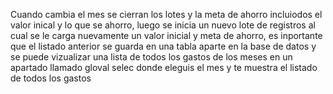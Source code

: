 Cuando cambia el mes se cierran los lotes y la meta de ahorro incluiodos el valor inical y lo que se ahorro, luego se inicia un nuevo lote de registros al cual se le carga 
nuevamente un valor inicial y meta de ahorro, es inportante que el listado anterior se guarda en una tabla aparte en la base de datos y se puede vizualizar una lista de todos 
los gastos de los meses en un apartado llamado gloval selec donde eleguis el mes y te muestra el listado de todos los gastos

